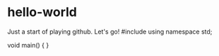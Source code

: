 hello-world
===========

Just a start of playing github. Let's go!
#include <iostream>
using namespace std;

void main()
{
}
